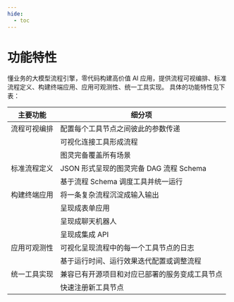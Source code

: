 ```yaml
---
hide:
  - toc
---
```


# 功能特性

懂业务的大模型流程引擎，零代码构建高价值 AI 应用，提供流程可视编排、标准流程定义、构建终端应用、应用可观测性、统一工具实现。
具体的功能特性见下表：

| 主要功能   | 细分项 |
| ------- | ------ |
| 流程可视编排 | 配置每个工具节点之间彼此的参数传递 |
|  | 可视化连接工具形成流程 |
|  | 图灵完备覆盖所有场景 |
| 标准流程定义 | JSON 形式呈现的图灵完备 DAG 流程 Schema |
|  | 基于流程 Schema 调度工具并统一运行 |
| 构建终端应用 | 将一条复杂流程沉淀成输入输出 |
|  | 呈现成表单应用 |
|  | 呈现成聊天机器人 |
|  | 呈现成集成 API |
| 应用可观测性 | 可视化呈现流程中的每一个工具节点的日志 |
|  | 基于运行时间、运行效果迭代配置或调整流程 |
| 统一工具实现 | 兼容已有开源项目和对应已部署的服务变成工具节点 |
|  | 快速注册新工具节点 |
